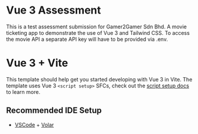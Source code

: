 # Vue 3 Assessment
This is a test assessment submission for Gamer2Gamer Sdn Bhd. A movie ticketing app to demonstrate the use of Vue 3 and Tailwind CSS. To access the movie API a separate API key will have to be provided via .env.

# Vue 3 + Vite

This template should help get you started developing with Vue 3 in Vite. The template uses Vue 3 `<script setup>` SFCs, check out the [script setup docs](https://v3.vuejs.org/api/sfc-script-setup.html#sfc-script-setup) to learn more.

## Recommended IDE Setup

- [VSCode](https://code.visualstudio.com/) + [Volar](https://marketplace.visualstudio.com/items?itemName=johnsoncodehk.volar)
